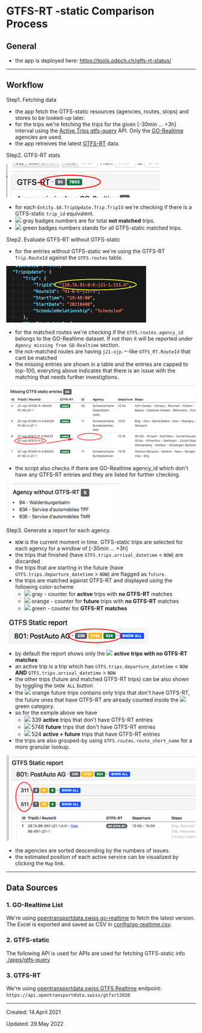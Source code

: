 # GTFS-RT -static Comparison Process

## General
- the app is deployed here: https://tools.odpch.ch/gtfs-rt-status/

----

## Workflow

Step1. Fetching data
- the app fetch the GTFS-static resources (agencies, routes, stops) and stores to be looked-up later.
- for the trips we're fetching the trips for the given [-30min ... +3h] interval using the [Active Trips gtfs-query](https://github.com/openTdataCH/OJP-Showcase/tree/develop/apps/gtfs-query#active-trips) API. Only the [GO-Realtime](https://github.com/openTdataCH/OJP-Showcase/blob/develop/tools/_shared/inc/config/go-realtime.csv) agencies are used.
- the app retreives the latest [GTFS-RT](https://opentransportdata.swiss/de/cookbook/gtfs-rt/) data.

Step2. GTFS-RT stats

![](gtfs-rt-stats.png)

- for each `Entity.$0.TripUpdate.Trip.TripId` we're checking if there is a GTFS-static `trip_id` equivalent.
- ![](https://via.placeholder.com/15/6c757d/000000?text=+) gray badges numbers are for total **not matched** trips.
- ![](https://via.placeholder.com/15/198754/000000?text=+) green badges numbers stands for all GTFS-static matched trips.

Step2. Evaluate GTFS-RT without GTFS-static

- for the entries without GTFS-static we're using the GTFS-RT `Trip.RouteId` against the `GTFS.routes` table. 

![](gtfs-rt-entity.png)

- for the matched routes we're checking if the `GTFS.routes.agency_id` belongs to the GO-Realtime dataset. If not then it will be reported under `Agency missing from GO-Realtime` section.
- the not-matched routes are having `j21-ojp-*`-like `GTFS_RT.RouteId` that cant be matched
- the missing entries are shown in a table and the entries are capped to top-100, everyting above indicates that there is an issue with the matching that needs further investigtions.

![](gtfs-rt-no-match.png)

- the script also checks if there are GO-Realtime agency_id which don't have any GTFS-RT entries and they are listed for further checking.

![](agency-without-gtfs-rt.png)

Step3. Generate a report for each agency.

- `NOW` is the current moment in time. GTFS-static trips are selected for each agency for a window of [-30min ... +3h]
- the trips that finished (have `GTFS.trips.arrival_datetime` < `NOW`) are discarded
- the trips that are starting in the future (have `GTFS.trips.departure_datetime` > `NOW`) are flagged as `future`. 
- the trips are matched against GTFS-RT and displayed using the following color-scheme
  - ![](https://via.placeholder.com/15/6c757d/000000?text=+) gray - counter for **active** trips with **no GTFS-RT** matches
  - ![](https://via.placeholder.com/15/ffc107/000000?text=+) orange - counter for **future** trips with **no GTFS-RT** matches
  - ![](https://via.placeholder.com/15/198754/000000?text=+) green - counter for **GTFS-RT matches**

![](agency-report-colors.png)

- by default the report shows only the ![](https://via.placeholder.com/15/6c757d/000000?text=+) **active trips with no GTFS-RT matches**
- an active trip is a trip which has `GTFS.trips.departure_datetime` < `NOW` **AND** `GTFS.trips.arrival_datetime` > `NOW`
- the other trips (future and matched GTFS-RT trips) can be also shown by toggling the `SHOW ALL` button
- the ![](https://via.placeholder.com/15/ffc107/000000?text=+) orange future trips contains only trips that don't have GTFS-RT, the future ones that have GTFS-RT are already counted inside the ![](https://via.placeholder.com/15/198754/000000?text=+) green category.
- so for the exmple above we have
  - ![](https://via.placeholder.com/15/6c757d/000000?text=+) 339 **active** trips that don't have GTFS-RT entries
  - ![](https://via.placeholder.com/15/ffc107/000000?text=+) 5748 **future** trips that don't have GTFS-RT entries
  - ![](https://via.placeholder.com/15/198754/000000?text=+) 524 **active + future** trips that have GTFS-RT entries
- the trips are also grouped-by using `GTFS.routes.route_short_name` for a more granular lookup.

![](agency-report-routes-group.png)

- the agencies are sorted descending by the numbers of issues.
- the estimated position of each active service can be visualized by clicking the `Map` link.

----

## Data Sources

### 1. GO-Realtime List

We're using [opentransportdata.swiss go-realtime](https://opentransportdata.swiss/de/dataset/go-realtime) to fetch the latest version. The Excel is exported and saved as CSV in [config/go-realtime.csv](https://github.com/openTdataCH/OJP-Showcase/blob/develop/tools/_shared/inc/config/go-realtime.csv).

### 2. GTFS-static

The following API is used for APIs are used for fetching GTFS-static info
[./apps/gtfs-query](https://github.com/openTdataCH/OJP-Showcase/tree/develop/apps/gtfs-query)

### 3. GTFS-RT

We're using [opentransportdata.swiss GTFS Realtime](https://opentransportdata.swiss/de/cookbook/gtfs-rt/) endpoint: `https://api.opentransportdata.swiss/gtfsrt2020`

----

Created: 14.April 2021

Updated: 29.May 2022